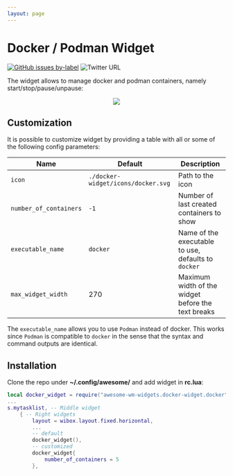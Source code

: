 ```yaml
---
layout: page
---
```

# Docker / Podman Widget

[![GitHub issues by-label](https://img.shields.io/github/issues-raw/streetturtle/awesome-wm-widgets/docker)](https://github.com/streetturtle/awesome-wm-widgets/labels/docker)
![Twitter URL](https://img.shields.io/twitter/url?url=https%3A%2F%2Fgithub.com%2Fstreetturtle%2Fawesome-wm-widgets%2Fedit%2Fmaster%2Fdocker-widget)

The widget allows to manage docker and podman containers, namely start/stop/pause/unpause:

<p align="center">
    <img src="https://github.com/streetturtle/awesome-wm-widgets/raw/master/docker-widget/docker.gif"/>
</p>

## Customization

It is possible to customize widget by providing a table with all or some of the following config parameters:

| Name | Default | Description |
|---|---|---|
| `icon` | `./docker-widget/icons/docker.svg` | Path to the icon |
| `number_of_containers` | `-1` | Number of last created containers to show |
| `executable_name` | `docker` | Name of the executable to use, defaults to `docker` |
| `max_widget_width` | 270 | Maximum width of the widget before the text breaks |

The `executable_name` allows you to use `Podman` instead of docker. This works since `Podman` is compatible to `docker` in the sense that the syntax and command outputs are identical.

## Installation

Clone the repo under **~/.config/awesome/** and add widget in **rc.lua**:

```lua
local docker_widget = require("awesome-wm-widgets.docker-widget.docker")
...
s.mytasklist, -- Middle widget
	{ -- Right widgets
    	layout = wibox.layout.fixed.horizontal,
        ...
        -- default
        docker_widget(),
        -- customized
        docker_widget{
            number_of_containers = 5
        },
```
